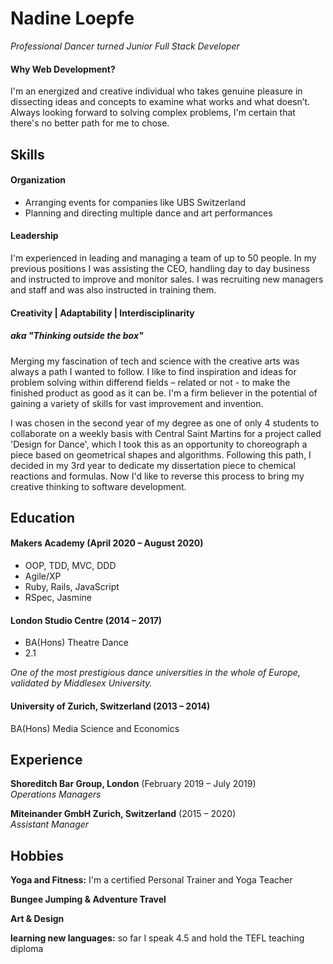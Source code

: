 # Nadine Loepfe

*Professional Dancer turned Junior Full Stack Developer*



#### Why Web Development?

I'm an energized and creative individual who takes genuine pleasure in dissecting ideas and concepts to examine what works and what doesn’t. 
Always looking forward to solving complex problems, I'm certain that there's no better path for me to chose.



## Skills

#### Organization

- Arranging events for companies like UBS Switzerland
- Planning and directing multiple dance and art performances


#### Leadership

I'm experienced in leading and managing a team of up to 50 people.
In my previous positions I was assisting the CEO, handling day to day business and instructed to improve and monitor sales.
I was recruiting new managers and staff and was also instructed in training them.


#### Creativity | Adaptability | Interdisciplinarity 
#####     aka "Thinking outside the box"

Merging my fascination of tech and science with the creative arts was always a path I wanted to follow. I like to find inspiration and ideas for problem solving within differend fields – related or not - to make the finished product as good as it can be.
I'm a firm believer in the potential of gaining a variety of skills for vast improvement and invention.

I was chosen in the second year of my degree as one of only 4 students to collaborate on a weekly basis with Central Saint Martins for a project called 'Design for Dance', which I took this as an opportunity to choreograph a piece based on geometrical shapes and algorithms.
Following this path, I decided in my 3rd year to dedicate my dissertation piece to chemical reactions and formulas. 
Now I'd like to reverse this process to bring my creative thinking to software development.


## Education

#### Makers Academy (April 2020 – August 2020)

- OOP, TDD, MVC, DDD
- Agile/XP
- Ruby, Rails, JavaScript
- RSpec, Jasmine


#### London Studio Centre (2014 – 2017)

- BA(Hons) Theatre Dance
- 2.1

*One of the most prestigious dance universities in the whole of Europe, validated by Middlesex University.*


#### University of Zurich, Switzerland (2013 – 2014)

BA(Hons) Media Science and Economics


## Experience

**Shoreditch Bar Group, London** (February 2019 – July 2019)    
*Operations Managers*  

**Miteinander GmbH Zurich, Switzerland** (2015 – 2020)   
*Assistant Manager* 


## Hobbies

**Yoga and Fitness:** 
I'm a certified Personal Trainer and Yoga Teacher

**Bungee Jumping & Adventure Travel**

**Art & Design**

**learning new languages:** 
so far I speak 4.5 and hold the TEFL teaching diploma
